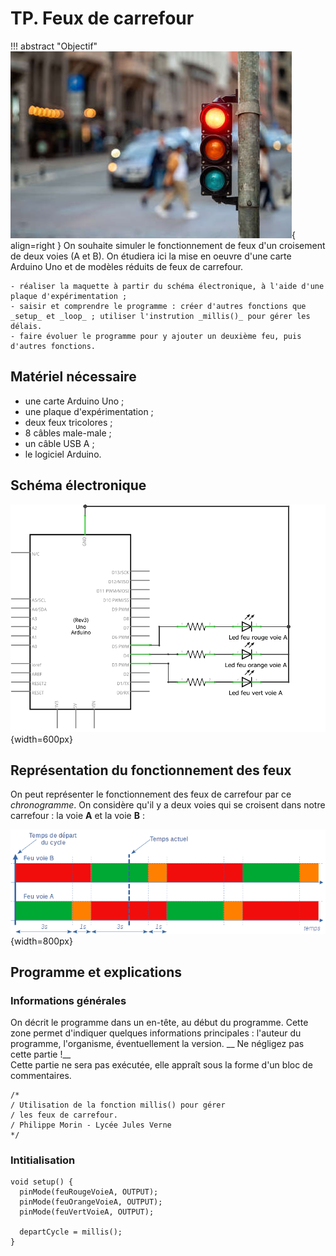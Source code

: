 # TP. Feux de carrefour

!!! abstract "Objectif"
    ![Feux](images/feu-tricolore.jpg){ align=right }
    On souhaite simuler le fonctionnement de feux d'un croisement de deux voies (A et B).
    On étudiera ici la mise en oeuvre d'une carte Arduino Uno et de modèles réduits de feux de carrefour.

    - réaliser la maquette à partir du schéma électronique, à l'aide d'une plaque d'expérimentation ;
    - saisir et comprendre le programme : créer d'autres fonctions que _setup_ et _loop_ ; utiliser l'instrution _millis()_ pour gérer les délais.
    - faire évoluer le programme pour y ajouter un deuxième feu, puis d'autres fonctions.

## Matériel nécessaire
- une carte Arduino Uno ;
- une plaque d'expérimentation ;
- deux feux tricolores ;
- 8 câbles male-male ;
- un câble USB A ;
- le logiciel Arduino.

## Schéma électronique

![Feux](images/schema-feu-A.png){width=600px}

## Représentation du fonctionnement des feux

On peut représenter le fonctionnement des feux de carrefour par ce _chronogramme_. On considère qu'il y a deux voies qui se croisent dans notre carrefour : la voie __A__ et la voie __B__ : 

![Chronogramme](images/chronogramme-feux-tricolores-sans-appel-pietons.png){width=800px}

## Programme et explications

### Informations générales
On décrit le programme dans un en-tête, au début du programme. Cette zone permet d'indiquer quelques informations principales : l'auteur du programme, l'organisme, éventuellement la version. __ Ne négligez pas cette partie !__  
Cette partie ne sera pas exécutée, elle appraît sous la forme d'un bloc de commentaires.

``` arduino
/*
/ Utilisation de la fonction millis() pour gérer 
/ les feux de carrefour.
/ Philippe Morin - Lycée Jules Verne 
*/
```

### Intitialisation
``` arduino
void setup() {
  pinMode(feuRougeVoieA, OUTPUT);
  pinMode(feuOrangeVoieA, OUTPUT);
  pinMode(feuVertVoieA, OUTPUT);
 
  departCycle = millis();
}
```